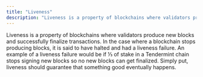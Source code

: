 ```yaml
---
title: "Liveness"
description: "Liveness is a property of blockchains where validators produce new blocks and successfully finalize transactions."
---
```


Liveness is a property of blockchains where validators produce new blocks and successfully finalize transactions. In the case where a blockchain stops producing blocks, it is said to have halted and had a liveness failure. An example of a liveness failure would be if ⅓ of stake in a Tendermint chain stops signing new blocks so no new blocks can get finalized. Simply put, liveness should guarantee that something good eventually happens.